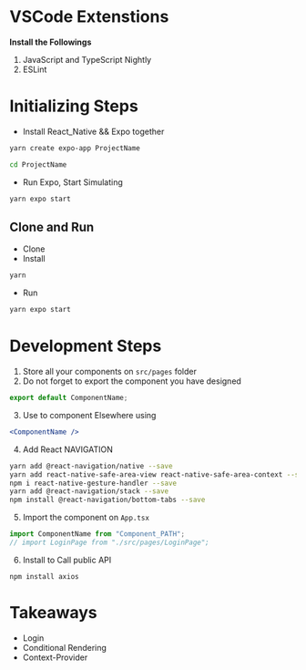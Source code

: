 # VSCode Extenstions

**Install the Followings**

1. JavaScript and TypeScript Nightly
2. ESLint

# Initializing Steps

- Install React_Native && Expo together

```bash
yarn create expo-app ProjectName

cd ProjectName

```

- Run Expo, Start Simulating

```bash
yarn expo start
```

## Clone and Run

- Clone
- Install

```bash
yarn
```

- Run

```bash
yarn expo start
```

# Development Steps

1. Store all your components on `src/pages` folder
2. Do not forget to export the component you have designed

```javascript
export default ComponentName;
```

3. Use to component Elsewhere using

```jsx
<ComponentName />
```

4. Add React NAVIGATION

```zsh
yarn add @react-navigation/native --save
yarn add react-native-safe-area-view react-native-safe-area-context --save
npm i react-native-gesture-handler --save
yarn add @react-navigation/stack --save
npm install @react-navigation/bottom-tabs --save
```

5. Import the component on `App.tsx`

```typescript
import ComponentName from "Component_PATH";
// import LoginPage from "./src/pages/LoginPage";
```

6. Install to Call public API

```
npm install axios
```

# Takeaways

- Login
- Conditional Rendering
- Context-Provider
